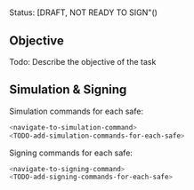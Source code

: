 # <task-name><short-description>

Status: [DRAFT, NOT READY TO SIGN"()

## Objective

Todo: Describe the objective of the task

## Simulation & Signing

Simulation commands for each safe:
```bash
<navigate-to-simulation-command>
<TODO-add-simulation-commands-for-each-safe>
```

Signing commands for each safe:
```bash
<navigate-to-signing-command>
<TODO-add-signing-commands-for-each-safe>
```
